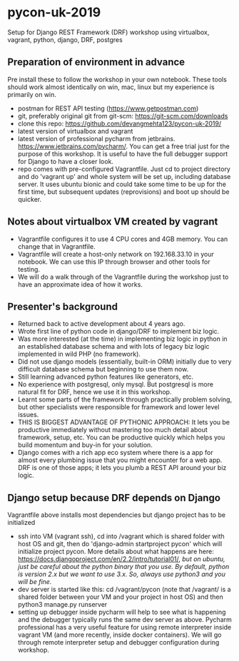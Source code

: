 # pycon-uk-2019
Setup for Django REST Framework (DRF) workshop using virtualbox, vagrant, python, django, DRF, postgres

## Preparation of environment in advance 
Pre install these to follow the workshop in your own notebook. These tools should work almost identically on win, mac,
linux but my experience is primarily on win.
* postman for REST API testing (https://www.getpostman.com)
* git, preferably original git from git-scm: https://git-scm.com/downloads
* clone this repo: https://github.com/devangmehta123/pycon-uk-2019/
* latest version of virtualbox and vagrant
* latest version of professional pycharm from jetbrains. https://www.jetbrains.com/pycharm/. You can get a free trial
just for the purpose of this workshop. It is useful to have the full debugger support for Django to have a closer look.
* repo comes with pre-configured Vagrantfile. Just cd to project directory and do 'vagrant up' and whole system will be
  set up, including database server. It uses ubuntu bionic and could take some time to be up for the first time, but
  subsequent updates (reprovisions) and boot up should be quicker.

## Notes about virtualbox VM created by vagrant
* Vagrantfile configures it to use 4 CPU cores and 4GB memory. You can change that in Vagrantfile.
* Vagrantfile will create a host-only network on 192.168.33.10 in your notebook. We can use this IP through browser 
and other tools for testing.
* We will do a walk through of the Vagrantfile during the workshop just to have an approximate idea of how it works.

## Presenter's background
* Returned back to active development about 4 years ago.
* Wrote first line of python code in django/DRF to implement biz logic.
* Was more interested (at the time) in implementing biz logic in python in an established database schema and with lots
  of legacy biz logic implemented in wild PHP (no framework).
* Did not use django models (essentially, built-in ORM) initially due to very difficult database schema but beginning to
  use them now.
* Still learning advanced python features like generators, etc.
* No experience with postgresql, only mysql. But postgresql is more natural fit for DRF, hence we use it in this
  workshop.
* Learnt some parts of the framework through practically problem solving, but other specialists were responsible for
  framework and lower level issues. 
* THIS IS BIGGEST ADVANTAGE OF PYTHONIC APPROACH: It lets you be productive immediately without mastering too much
  detail about framework, setup, etc. You can be productive quickly which helps you build momentum and buy-in
  for your solution. 
* Django comes with a rich app eco system where there is a app for almost every plumbing issue that you might encounter
  for a web app. DRF is one of those apps; it lets you plumb a REST API around your biz logic.

## Django setup because DRF depends on Django
Vagrantfile above installs most dependencies but django project has to be initialized
* ssh into VM (vagrant ssh), cd into /vagrant which is shared folder with host OS and git, then do 
  'django-admin startproject pycon' which will initialize project pycon. More details about what happens are here:
  https://docs.djangoproject.com/en/2.2/intro/tutorial01/, *but on ubuntu, just be careful about the python binary
  that you use. By default, python is version 2.x but we want to use 3.x. So, always use python3 and you will be 
  fine.*
* dev server is started like this: cd /vagrant/pycon (note that /vagrant/ is a shared folder between your VM and 
  your project in host OS) and then python3 manage.py runserver
* setting up debugger inside pycharm will help to see what is happening and the debugger typically runs the same
  dev server as above. Pycharm professional has a very useful feature for using remote interpreter inside vagrant VM
  (and more recently, inside docker containers). We will go through remote interpreter setup and debugger
  configuration during workshop.
     